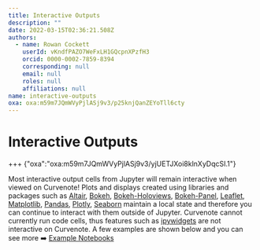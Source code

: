```yaml
---
title: Interactive Outputs
description: ""
date: 2022-03-15T02:36:21.508Z
authors:
  - name: Rowan Cockett
    userId: vKndfPAZO7WeFxLH1GQcpnXPzfH3
    orcid: 0000-0002-7859-8394
    corresponding: null
    email: null
    roles: null
    affiliations: null
name: interactive-outputs
oxa: oxa:m59m7JQmWVyPjlASj9v3/p25knjQanZEYoTll6cty
---
```


# Interactive Outputs

+++ {"oxa":"oxa:m59m7JQmWVyPjlASj9v3/yjUETJXoi8klnXyDqcSI.1"}

Most interactive output cells from Jupyter will remain interactive when viewed on Curvenote! Plots and displays created using libraries and packages such as [Altair](https://altair-viz.github.io/), [Bokeh](https://bokeh.org/), [Bokeh-Holoviews](https://holoviews.org/index.html), [Bokeh-Panel](https://panel.holoviz.org/index.html), [Leaflet](https://leafletjs.com/), [Matplotlib](https://matplotlib.org/stable/index.html), [Pandas](https://pandas.pydata.org/pandas-docs/stable/index.html#), [Plotly](https://plotly.com/python/), [Seaborn](http://seaborn.pydata.org/index.html) maintain a local state and therefore you can continue to interact with them outside of Jupyter. Curvenote cannot currently run code cells, thus features such as [ipywidgets](https://ipywidgets.readthedocs.io/en/latest/) are not interactive on Curvenote. A few examples are shown below and you can see more ➡️ [Example Notebooks](https://curvenote.com/@curvenote/example-notebooks)

